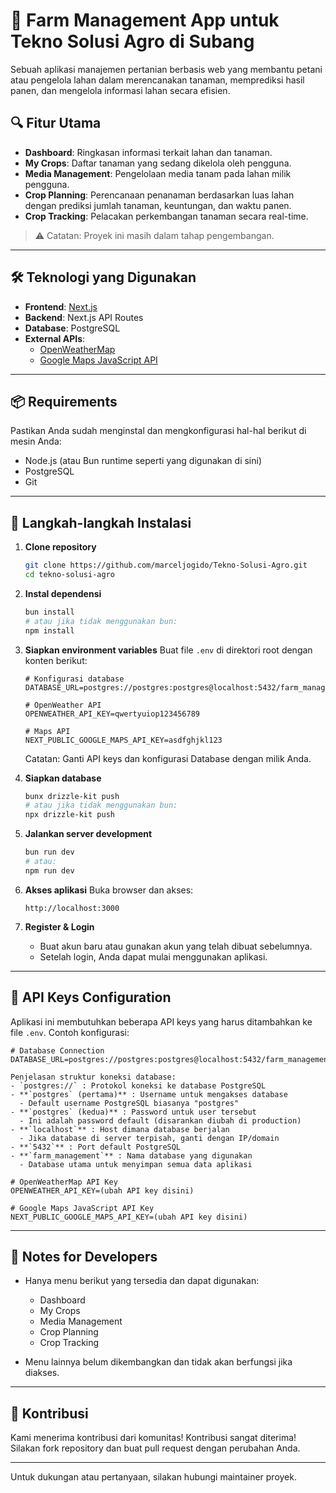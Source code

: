 
# 🌱 Farm Management App untuk Tekno Solusi Agro di Subang

Sebuah aplikasi manajemen pertanian berbasis web yang membantu petani atau pengelola lahan dalam merencanakan tanaman, memprediksi hasil panen, dan mengelola informasi lahan secara efisien.

## 🔍 Fitur Utama
- **Dashboard**: Ringkasan informasi terkait lahan dan tanaman.
- **My Crops**: Daftar tanaman yang sedang dikelola oleh pengguna.
- **Media Management**: Pengelolaan media tanam pada lahan milik pengguna.
- **Crop Planning**: Perencanaan penanaman berdasarkan luas lahan dengan prediksi jumlah tanaman, keuntungan, dan waktu panen.
- **Crop Tracking**: Pelacakan perkembangan tanaman secara real-time.

> ⚠️ Catatan: Proyek ini masih dalam tahap pengembangan. 

---

## 🛠 Teknologi yang Digunakan

- **Frontend**: [Next.js](https://nextjs.org/)
- **Backend**: Next.js API Routes
- **Database**: PostgreSQL
- **External APIs**:
  - [OpenWeatherMap](https://openweathermap.org/api)
  - [Google Maps JavaScript API](https://developers.google.com/maps/documentation/javascript/overview)

---

## 📦 Requirements

Pastikan Anda sudah menginstal dan mengkonfigurasi hal-hal berikut di mesin Anda:

- Node.js (atau Bun runtime seperti yang digunakan di sini)
- PostgreSQL
- Git

---

## 🧪 Langkah-langkah Instalasi

1. **Clone repository**
   ```bash
   git clone https://github.com/marceljogido/Tekno-Solusi-Agro.git
   cd tekno-solusi-agro
   ```

2. **Instal dependensi**
   ```bash
   bun install
   # atau jika tidak menggunakan bun:
   npm install
   ```

3. **Siapkan environment variables**
   Buat file `.env` di direktori root dengan konten berikut:
   ```env
   # Konfigurasi database
   DATABASE_URL=postgres://postgres:postgres@localhost:5432/farm_management

   # OpenWeather API
   OPENWEATHER_API_KEY=qwertyuiop123456789

   # Maps API
   NEXT_PUBLIC_GOOGLE_MAPS_API_KEY=asdfghjkl123
   ```

   Catatan: Ganti API keys dan konfigurasi Database dengan milik Anda.

4. **Siapkan database**
   ```bash
   bunx drizzle-kit push
   # atau jika tidak menggunakan bun:
   npx drizzle-kit push
   ```

5. **Jalankan server development**
   ```bash
   bun run dev
   # atau:
   npm run dev
   ```

6. **Akses aplikasi**
   Buka browser dan akses:
   ```
   http://localhost:3000
   ```

7. **Register & Login**
   - Buat akun baru atau gunakan akun yang telah dibuat sebelumnya.
   - Setelah login, Anda dapat mulai menggunakan aplikasi.

---

## 🧩 API Keys Configuration

Aplikasi ini membutuhkan beberapa API keys yang harus ditambahkan ke file `.env`. Contoh konfigurasi:

```env
# Database Connection
DATABASE_URL=postgres://postgres:postgres@localhost:5432/farm_management_team_main

Penjelasan struktur koneksi database:
- `postgres://` : Protokol koneksi ke database PostgreSQL
- **`postgres` (pertama)** : Username untuk mengakses database
  - Default username PostgreSQL biasanya "postgres"
- **`postgres` (kedua)** : Password untuk user tersebut
  - Ini adalah password default (disarankan diubah di production)
- **`localhost`** : Host dimana database berjalan
  - Jika database di server terpisah, ganti dengan IP/domain
- **`5432`** : Port default PostgreSQL
- **`farm_management`** : Nama database yang digunakan
  - Database utama untuk menyimpan semua data aplikasi

# OpenWeatherMap API Key
OPENWEATHER_API_KEY=(ubah API key disini)

# Google Maps JavaScript API Key
NEXT_PUBLIC_GOOGLE_MAPS_API_KEY=(ubah API key disini)
```

---

## 📝 Notes for Developers

- Hanya menu berikut yang tersedia dan dapat digunakan:
  - Dashboard
  - My Crops
  - Media Management
  - Crop Planning
  - Crop Tracking

- Menu lainnya belum dikembangkan dan tidak akan berfungsi jika diakses.

---

## 🤝 Kontribusi

Kami menerima kontribusi dari komunitas! Kontribusi sangat diterima! Silakan fork repository dan buat pull request dengan perubahan Anda.

---

Untuk dukungan atau pertanyaan, silakan hubungi maintainer proyek.